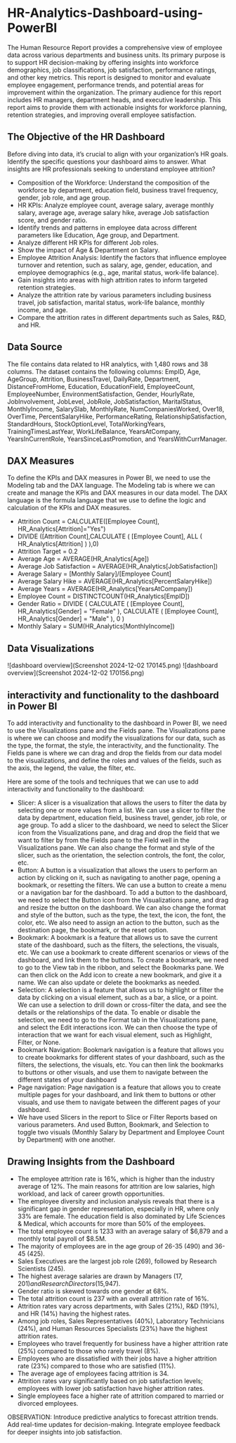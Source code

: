 # HR-Analytics-Dashboard-using-PowerBI
The Human Resource Report provides a comprehensive view of employee data across various  departments and business units. Its primary purpose is to support HR decision-making by offering  insights into workforce demographics, job classifications, job satisfaction, performance ratings, and other key metrics. This report is designed to monitor and evaluate  employee engagement, performance trends, and potential areas for improvement within the organization. The primary audience for this report includes HR managers, department heads, and executive leadership. This report aims to provide them with actionable insights for workforce planning, retention strategies, and improving overall employee satisfaction. 

## The Objective of the HR Dashboard
Before diving into data, it’s crucial to align with your organization’s HR goals. Identify the specific questions your dashboard aims to answer. What insights are HR professionals seeking to understand employee attrition?

- Composition of the Workforce: Understand the composition of the workforce by department, education field, business travel frequency, gender, job role, and age group.
- HR KPIs: Analyze employee count, average salary, average monthly salary, average age, average salary hike, average Job satisfaction score, and gender ratio.
- Identify trends and patterns in employee data across different parameters like Education, Age group, and Department.
- Analyze different HR KPIs for different Job roles.
- Show the impact of Age & Department on Salary.
- Employee Attrition Analysis: Identify the factors that influence employee turnover and retention, such as salary, age, gender, education, and employee demographics (e.g., age, marital status, work-life balance).
- Gain insights into areas with high attrition rates to inform targeted retention strategies.
- Analyze the attrition rate by various parameters including business travel, job satisfaction, marital status, work-life balance, monthly income, and age.
- Compare the attrition rates in different departments such as Sales, R&D, and HR.
## Data Source
The file contains data related to HR analytics, with 1,480 rows and 38 columns. The dataset contains the following columns: EmpID, Age, AgeGroup, Attrition, BusinessTravel, DailyRate, Department, DistanceFromHome, Education, EducationField, EmployeeCount, EmployeeNumber, EnvironmentSatisfaction, Gender, HourlyRate, JobInvolvement, JobLevel, JobRole, JobSatisfaction, MaritalStatus, MonthlyIncome, SalarySlab, MonthlyRate, NumCompaniesWorked, Over18, OverTime, PercentSalaryHike, PerformanceRating, RelationshipSatisfaction, StandardHours, StockOptionLevel, TotalWorkingYears, TrainingTimesLastYear, WorkLifeBalance, YearsAtCompany, YearsInCurrentRole, YearsSinceLastPromotion, and YearsWithCurrManager.

## DAX Measures
To define the KPIs and DAX measures in Power BI, we need to use the Modeling tab and the DAX language. The Modeling tab is where we can create and manage the KPIs and DAX measures in our data model. The DAX language is the formula language that we use to define the logic and calculation of the KPIs and DAX measures. 
- Attrition Count = CALCULATE([Employee Count], HR_Analytics[Attrition]="Yes")
- DIVIDE ([Attrition Count],CALCULATE ( [Employee Count], ALL ( HR_Analytics[Attrition] ) ),0)
- Attrition Target = 0.2
- Average Age = AVERAGE(HR_Analytics[Age])
- Average Job Satisfaction = AVERAGE(HR_Analytics[JobSatisfaction])
- Average Salary = [Monthly Salary]/[Employee Count]
- Average Salary Hike = AVERAGE(HR_Analytics[PercentSalaryHike])
- Average Years = AVERAGE(HR_Analytics[YearsAtCompany])
- Employee Count = DISTINCTCOUNT(HR_Analytics[EmpID])
- Gender Ratio =
DIVIDE (
    CALCULATE ( [Employee Count], HR_Analytics[Gender] = "Female" ),
    CALCULATE ( [Employee Count], HR_Analytics[Gender] = "Male" ),
    0
)
- Monthly Salary = SUM(HR_Analytics[MonthlyIncome])
## Data Visualizations
![dashboard overview](Screenshot 2024-12-02 170145.png)
![dashboard overview](Screenshot 2024-12-02 170156.png)
## interactivity and functionality to the dashboard in Power BI
To add interactivity and functionality to the dashboard in Power BI, we need to use the Visualizations pane and the Fields pane. The Visualizations pane is where we can choose and modify the visualizations for our data, such as the type, the format, the style, the interactivity, and the functionality. The Fields pane is where we can drag and drop the fields from our data model to the visualizations, and define the roles and values of the fields, such as the axis, the legend, the value, the filter, etc. 

Here are some of the tools and techniques that we can use to add interactivity and functionality to the dashboard:
- Slicer: A slicer is a visualization that allows the users to filter the data by selecting one or more values from a list. We can use a slicer to filter the data by department, education field, business travel, gender, job role, or age group. To add a slicer to the dashboard, we need to select the Slicer icon from the Visualizations pane, and drag and drop the field that we want to filter by from the Fields pane to the Field well in the Visualizations pane. We can also change the format and style of the slicer, such as the orientation, the selection controls, the font, the color, etc.
- Button: A button is a visualization that allows the users to perform an action by clicking on it, such as navigating to another page, opening a bookmark, or resetting the filters. We can use a button to create a menu or a navigation bar for the dashboard. To add a button to the dashboard, we need to select the Button icon from the Visualizations pane, and drag and resize the button on the dashboard. We can also change the format and style of the button, such as the type, the text, the icon, the font, the color, etc. We also need to assign an action to the button, such as the destination page, the bookmark, or the reset option.
- Bookmark: A bookmark is a feature that allows us to save the current state of the dashboard, such as the filters, the selections, the visuals, etc. We can use a bookmark to create different scenarios or views of the dashboard, and link them to the buttons. To create a bookmark, we need to go to the View tab in the ribbon, and select the Bookmarks pane. We can then click on the Add icon to create a new bookmark, and give it a name. We can also update or delete the bookmarks as needed.
- Selection: A selection is a feature that allows us to highlight or filter the data by clicking on a visual element, such as a bar, a slice, or a point. We can use a selection to drill down or cross-filter the data, and see the details or the relationships of the data. To enable or disable the selection, we need to go to the Format tab in the Visualizations pane, and select the Edit interactions icon. We can then choose the type of interaction that we want for each visual element, such as Highlight, Filter, or None.
- Bookmark Navigation: Bookmark navigation is a feature that allows you to create bookmarks for different states of your dashboard, such as the filters, the selections, the visuals, etc. You can then link the bookmarks to buttons or other visuals, and use them to navigate between the different states of your dashboard
- Page navigation: Page navigation is a feature that allows you to create multiple pages for your dashboard, and link them to buttons or other visuals, and use them to navigate between the different pages of your dashboard.
- We have used Slicers in the report to Slice or Filter Reports based on various parameters. And used Button, Bookmark, and Selection to toggle two visuals (Monthly Salary by Department and Employee Count by Department) with one another.
## Drawing Insights from the Dashboard
- The employee attrition rate is 16%, which is higher than the industry average of 12%. The main reasons for attrition are low salaries, high workload, and lack of career growth opportunities.
- The employee diversity and inclusion analysis reveals that there is a significant gap in gender representation, especially in HR, where only 33% are female. The education field is also dominated by Life Sciences & Medical, which accounts for more than 50% of the employees.
- The total employee count is 1233 with an average salary of $6,879 and a monthly total payroll of $8.5M.
- The majority of employees are in the age group of 26-35 (490) and 36-45 (425).
- Sales Executives are the largest job role (269), followed by Research Scientists (245).
- The highest average salaries are drawn by Managers ($17,201) and Research Directors ($15,947).
- Gender ratio is skewed towards one gender at 68%.
- The total attrition count is 237 with an overall attrition rate of 16%.
- Attrition rates vary across departments, with Sales (21%), R&D (19%), and HR (14%) having the highest rates.
- Among job roles, Sales Representatives (40%), Laboratory Technicians (24%), and Human Resources Specialists (23%) have the highest attrition rates.
- Employees who travel frequently for business have a higher attrition rate (25%) compared to those who rarely travel (8%).
- Employees who are dissatisfied with their jobs have a higher attrition rate (23%) compared to those who are satisfied (11%).
- The average age of employees facing attrition is 34.
- Attrition rates vary significantly based on job satisfaction levels; employees with lower job satisfaction have higher attrition rates.
- Single employees face a higher rate of attrition compared to married or divorced employees.

OBSERVATION: Introduce predictive analytics to forecast attrition trends.
Add real-time updates for decision-making.
Integrate employee feedback for deeper insights into job satisfaction.
